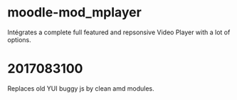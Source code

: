 moodle-mod_mplayer
==================

Intégrates a complete full featured and repsonsive Video Player with a lot of options.

2017083100
==================
Replaces old YUI buggy js by clean amd modules.